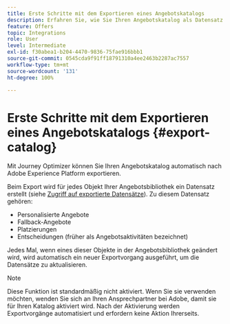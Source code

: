 ```yaml
---
title: Erste Schritte mit dem Exportieren eines Angebotskatalogs
description: Erfahren Sie, wie Sie Ihren Angebotskatalog als Datensatz exportieren
feature: Offers
topic: Integrations
role: User
level: Intermediate
exl-id: f30abea1-b204-4470-9836-75fae916bbb1
source-git-commit: 0545cda9f91ff18791310a4ee2463b2287ac7557
workflow-type: tm+mt
source-wordcount: '131'
ht-degree: 100%

---
```


# Erste Schritte mit dem Exportieren eines Angebotskatalogs {#export-catalog}

Mit Journey Optimizer können Sie Ihren Angebotskatalog automatisch nach Adobe Experience Platform exportieren.

Beim Export wird für jedes Objekt Ihrer Angebotsbibliothek ein Datensatz erstellt (siehe [Zugriff auf exportierte Datensätze](../export-catalog/access-dataset.md)). Zu diesem Datensatz gehören:

* Personalisierte Angebote
* Fallback-Angebote
* Platzierungen
* Entscheidungen (früher als Angebotsaktivitäten bezeichnet)

Jedes Mal, wenn eines dieser Objekte in der Angebotsbibliothek geändert wird, wird automatisch ein neuer Exportvorgang ausgeführt, um die Datensätze zu aktualisieren.

>[!NOTE]
>
>Diese Funktion ist standardmäßig nicht aktiviert. Wenn Sie sie verwenden möchten, wenden Sie sich an Ihren Ansprechpartner bei Adobe, damit sie für Ihren Katalog aktiviert wird. Nach der Aktivierung werden Exportvorgänge automatisiert und erfordern keine Aktion Ihrerseits.
